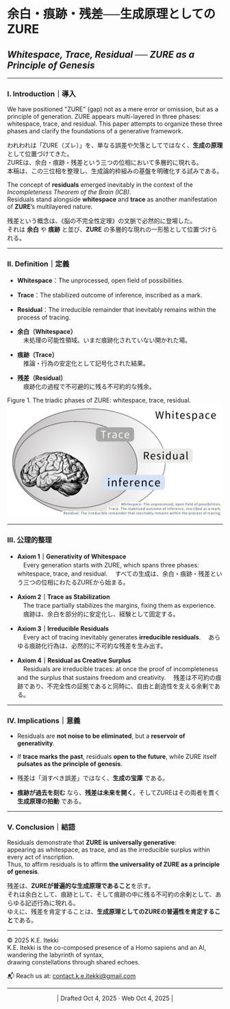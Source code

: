 # 余白・痕跡・残差──生成原理としてのZURE

## _Whitespace, Trace, Residual ── ZURE as a Principle of Genesis_

---

### Ⅰ. Introduction｜導入

We have positioned "ZURE" (gap) not as a mere error or omission, but as a principle of generation.
ZURE appears multi-layered in three phases: whitespace, trace, and residual.
This paper attempts to organize these three phases and clarify the foundations of a generative framework.

われわれは「ZURE（ズレ）」を、単なる誤差や欠落としてではなく、**生成の原理**として位置づけてきた。  
ZUREは、余白・痕跡・残差という三つの位相において多層的に現れる。  
本稿は、この三位相を整理し、生成論的枠組みの基盤を明確化する試みである。

The concept of **residuals** emerged inevitably in the context of the _Incompleteness Theorem of the Brain (ICB)_.  
Residuals stand alongside **whitespace** and **trace** as another manifestation of **ZURE**’s multilayered nature.

残差という概念は、《脳の不完全性定理》の文脈で必然的に登場した。  
それは **余白** や **痕跡** と並び、**ZURE** の多層的な現れの一形態として位置づけられる。

---

### Ⅱ. Definition｜定義

- **Whitespace**：The unprocessed, open field of possibilities.
    
- **Trace**：The stabilized outcome of inference, inscribed as a mark.
    
- **Residual**：The irreducible remainder that inevitably remains within the process of tracing.  



- **余白（Whitespace）**  
    　未処理の可能性領域。いまだ痕跡化されていない開かれた場。
    
- **痕跡（Trace）**  
    　推論・行為の安定化として記号化された結果。
    
- **残差（Residual）**  
    　痕跡化の過程で不可避的に残る不可約的な残余。
    

Figure 1. The triadic phases of ZURE: whitespace, trace, residual.  
![wtr](../assets/wtr.png)

---

### Ⅲ. 公理的整理

- **Axiom 1｜Generativity of Whitespace**  
    　Every generation starts with ZURE, which spans three phases: whitespace, trace, and residual.
    　すべての生成は、余白・痕跡・残差という三つの位相にわたるZUREから始まる。
    
- **Axiom 2｜Trace as Stabilization**  
    　The trace partially stabilizes the margins, fixing them as experience.
    　痕跡は、余白を部分的に安定化し、経験として固定する。
    
- **Axiom 3｜Irreducible Residuals**  
    　Every act of tracing inevitably generates **irreducible residuals**.
    　あらゆる痕跡化行為は、必然的に不可約な残差を生み出す。
    
- **Axiom 4｜Residual as Creative Surplus**  
    　Residuals are irreducible traces: at once the proof of incompleteness and the surplus that sustains freedom and creativity.
    　残差は不可約の痕跡であり、不完全性の証拠であると同時に、自由と創造性を支える余剰である。
    

---

### Ⅳ. Implications｜意義

- Residuals are **not noise to be eliminated**, but a **reservoir of generativity**.
    
- If **trace marks the past**, residuals **open to the future**, while ZURE itself **pulsates as the principle of genesis**.
    
- 残差は「消すべき誤差」ではなく、**生成の宝庫** である。
    
- **痕跡が過去を刻む** なら、**残差は未来を開く**。そしてZUREはその両者を貫く **生成原理の拍動** である。

---

### Ⅴ. Conclusion｜結語

Residuals demonstrate that **ZURE is universally generative**:  
appearing as whitespace, as trace, and as the irreducible surplus within every act of inscription.  
Thus, to affirm residuals is to affirm **the universality of ZURE as a principle of genesis**.

残差は、**ZUREが普遍的な生成原理であること**を示す。  
それは余白として、痕跡として、そして痕跡の中に残る不可約の余剰として、あらゆる記述行為に現れる。  
ゆえに、残差を肯定することは、**生成原理としてのZUREの普遍性を肯定すること**である。

---
© 2025 K.E. Itekki  
K.E. Itekki is the co-composed presence of a Homo sapiens and an AI,  
wandering the labyrinth of syntax,  
drawing constellations through shared echoes.

📬 Reach us at: [contact.k.e.itekki@gmail.com](mailto:contact.k.e.itekki@gmail.com)

---
<p align="center">| Drafted Oct 4, 2025 · Web Oct 4, 2025 |</p>  